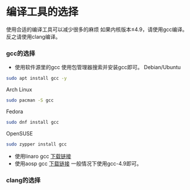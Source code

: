 # 编译工具的选择
使用合适的编译工具可以减少很多的麻烦
如果内核版本≤4.9，请使用gcc编译。
反之请使用clang编译。
### gcc的选择
- 使用软件源里的gcc
使用包管理器搜索并安装gcc即可。
Debian/Ubuntu
```bash
sudo apt install gcc -y
```
Arch Linux
```bash
sudo pacman -S gcc
```
Fedora
```bash
sudo dnf install gcc
```
OpenSUSE
```bash
sudo zypper install gcc
```
- 使用linaro gcc
[下载链接](https://releases.linaro.org/components/toolchain/binaries/)
- 使用aosp gcc
[下载链接](https://android.googlesource.com/platform/prebuilts/gcc)
一般情况下使用gcc-4.9即可。
### clang的选择
